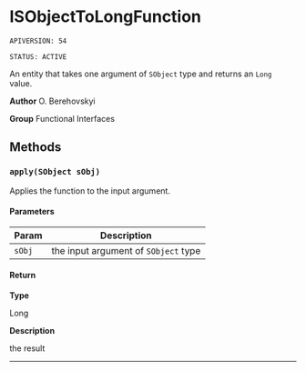 # ISObjectToLongFunction

`APIVERSION: 54`

`STATUS: ACTIVE`

An entity that takes one argument of `SObject` type and returns an `Long` value.


**Author** O. Berehovskyi


**Group** Functional Interfaces

## Methods
### `apply(SObject sObj)`

Applies the function to the input argument.

#### Parameters
|Param|Description|
|---|---|
|`sObj`|the input argument of `SObject` type|

#### Return

**Type**

Long

**Description**

the result

---
